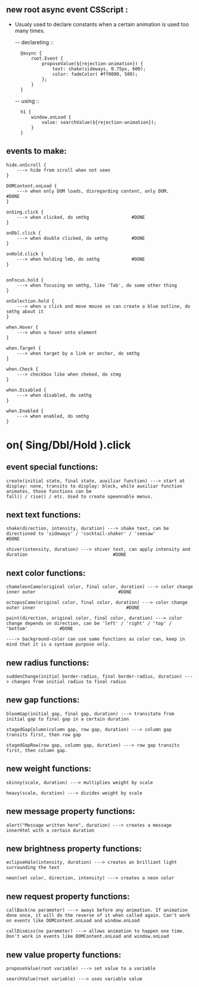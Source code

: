 ## new root async event CSScript :
- Usualy used to declare constants when a certain animation is used too many times. 

    -- declareting ::

        @async {
            root.Event {
                proposeValue(${rejection-animation}) {
                    text: shake(sideways, 0.75px, 600);
                    color: fadeColor( #ff0000, 500);
                };
            }
        }


    -- using ::

        h1 {
            window.onLoad {
                value: searchValue(${rejection-animation});
            }
        }



## events to make:

    hide.onScroll {
        ---> hide from scroll when not seen                  
    }

    DOMContent.onLoad {
        ---> when only DOM loads, disregarding content, only DOM.              #DONE
    }

    onSing.click {
        ---> when clicked, do smthg                #DONE
    }

    onDbl.click {
        ---> when double clicked, do smthg         #DONE
    }

    onHold.click {
        ---> when holding lmb, do smthg            #DONE
    }


    onFocus.hold {
        ---> when focusing on smthg, like 'Tab', do some other thing
    }

    onSelection.hold {
        ---> when u click and move mouse so can create a blue outline, do smthg about it
    }

    when.Hover {
        ---> when u hover onto element
    }

    when.Target {
        ---> when target by a link or anchor, do smthg
    }

    when.Check {
        ---> checkbox like when cheked, do stmg
    }

    when.Disabled {
        ---> when disabled, do smthg
    }

    when.Enabled {
        ---> when enabled, do smthg
    }



# on( Sing/Dbl/Hold ).click 
## event special functions:

    create(initial state, final state, auxiliar function) ---> start at display: none, transits to display: block, while auxiliar function animates, those functions can be 
    fall() / rise() / etc. Used to create opeennable menus.



## next text functions: 

    shake(direction, intensity, duration) ---> shake text, can be directioned to 'sideways' / 'cocktail-shaker' / 'seesaw'                        #DONE

    shiver(intensity, duration) ---> shiver text, can apply intensity and duration                                #DONE                                                      



## next color functions:

    chameleonCamo(original color, final color, duration) ---> color change inner outer                               #DONE       

    octopusCamo(original color, final color, duration) ---> color change outer inner                                  #DONE

    paint(direction, original color, final color, duration) ---> color change depends on direction, can be 'left' / 'right' / 'top' / 'bottom'            #DONE

    ----> background-color can use same functions as color can, keep in mind that it is a syntaxe purpose only.



## new radius functions:

    suddenChange(initial border-radius, final border-radius, duration) ---> changes from initial radius to final radius



## new gap functions: 

    bloomGap(initial gap, final gap, duration) ---> transitate from initial gap to final gap in a certain duration

    stagedGapColumn(column gap, row gap, duration) ---> column gap transits first, then row gap 

    stagedGapRow(row gap, column gap, duration) ---> row gap transits first, then column gap.



## new weight functions:

    skinny(scale, duration) ---> multiplies weight by scale 

    heavy(scale, duration) ---> divides weight by scale



## new message property functions:
    
    alert("Message written here", duration) ---> creates a message innerHtml with a certain duration



## new brightness property functions:

    eclipseHalo(intensity, duration) ---> creates an brilliant light surrounding the text

    neon(set color, direction, intensity) ---> creates a neon color



## new request property functions:

    callBack(no parameter) ---> aways before any animation. If animation done once, it will do the reverse of it when called again. Can't work on events like DOMContent.onLoad and window.onLoad

    callDismiss(no parameter) ---> allows animation to happen one time. Don't work in events like DOMContent.onLoad and window.onLoad



## new value property functions:

    proposeValue(root variable) ---> set value to a variable

    searchValue(root variable) ---> uses variable value